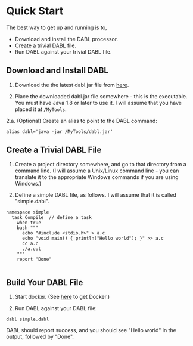 # Quick Start

The best way to get up and running is to,

* Download and install the DABL processor.
* Create a trivial DABL file.
* Run DABL against your trivial DABL file.

## Download and Install DABL

1. Download the the latest dabl.jar file from
[here](https://github.com/ScaledMarkets/dabl/releases).

2. Place the downloaded dabl.jar file somewhere - this is the executable.
You must have Java 1.8 or later to use it. I will assume that you have
placed it at `/MyTools`.

2.a. (Optional) Create an alias to point to the DABL command:
```
alias dabl='java -jar /MyTools/dabl.jar'
```

## Create a Trivial DABL File

1. Create a project directory somewhere, and go to that directory from a
command line. (I will assume a Unix/Linux command line - you can translate it
to the appropriate Windows commands if you are using Windows.)

2. Define a simple DABL file, as follows. I will assume that it is called
"simple.dabl".

```
namespace simple
  task Compile  // define a task
    when true
    bash """
      echo "#include <stdio.h>" > a.c
      echo "void main() { println("Hello world"); }" >> a.c
      cc a.c
      ./a.out
    """
    report "Done"
    
```

## Build Your DABL File

1. Start docker. (See [here](https://www.docker.com/community-edition) to get Docker.)

2. Run DABL against your DABL file:
```
dabl simple.dabl
```

DABL should report success, and you should see "Hello world" in the output, followed
by "Done".

